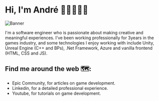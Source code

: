 # Hi, I'm André 👋🏽👨🏽‍💻

![Banner](https://user-images.githubusercontent.com/60711778/220663129-59123f35-92bc-41ae-88c2-27343cc0be31.png)

I'm a software engineer who is passionate about making creative and meaningful experiences. I've been working professionally for 3years in the games industry, and some technologies I enjoy working with include Unity, Unreal Engine (C++ and BPs), .Net Framework, Azure and vanilla frontend (HTML, CSS and JS). 

## Find me around the web 🗺️:
- Epic Community, for articles on game development.
- Linkedin, for a detailed professional experience.
- Youtube, for tutorials on game development. 
